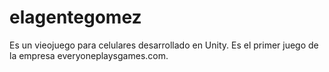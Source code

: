 # elagentegomez
Es un vieojuego para celulares desarrollado en Unity. Es el primer juego de la empresa everyoneplaysgames.com.
